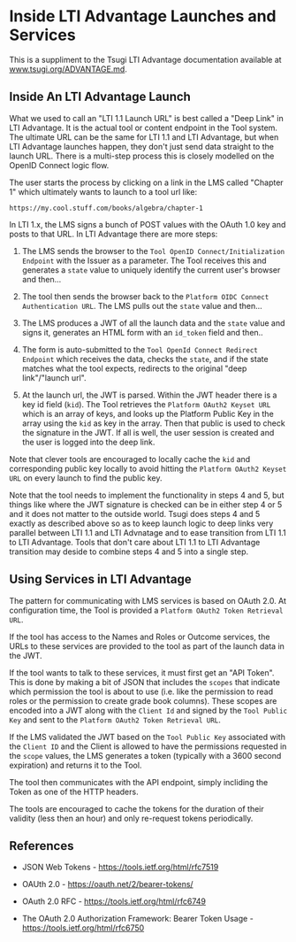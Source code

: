 Inside LTI Advantage Launches and Services
==========================================


This is a suppliment to the Tsugi LTI Advantage documentation available at
<a href="./ADVANTAGE.md" target="_blank">www.tsugi.org/ADVANTAGE.md</a>.

Inside An LTI Advantage Launch
------------------------------

What we used to call an "LTI 1.1 Launch URL" is best called a "Deep Link" in LTI Advantage.  It is the actual
tool or content endpoint in the Tool system.  The ultimate URL can be the same for LTI 1.1 and LTI Advantage, but
when LTI Advantage launches happen, they don't just send data straight to the launch URL.  There is a multi-step
process this is closely modelled on the OpenID Connect logic flow.

The user starts the process by clicking on a link in the LMS called "Chapter 1" which ultimately wants to
launch to a tool url like:

    https://my.cool.stuff.com/books/algebra/chapter-1

In LTI 1.x, the LMS signs a bunch of POST values with the OAuth 1.0 key and posts to that URL.  In LTI Advantage
there are more steps:

1. The LMS sends the browser to the `Tool OpenID Connect/Initialization Endpoint` with the
Issuer as a parameter.  The Tool receives this and generates a `state` value to uniquely identify
the current user's browser and then...

2. The tool then sends the browser back to the `Platform OIDC Connect Authentication URL`.  The LMS pulls out
the `state` value and then...

3. The LMS produces a JWT of all the launch data and the `state` value and signs it, generates an HTML form
with an `id_token` field and then..

4. The form is auto-submitted to the `Tool OpenId Connect Redirect Endpoint` which receives the data, checks
the `state`, and if the state matches what the tool expects, redirects to the original "deep link"/"launch url".

5. At the launch url, the JWT is parsed. Within the JWT header there is a key id field (`kid`).  The Tool
retrieves the `Platform OAuth2 Keyset URL` which is an array of keys, and looks up the Platform Public Key
in the array using the `kid` as key in the array.  Then that public is used to check the signature in the JWT.
If all is well, the user session is created and the user is logged into the deep link.

Note that clever tools are encouraged to locally cache the `kid` and corresponding public key locally to avoid
hitting the `Platform OAuth2 Keyset URL` on every launch to find the public key.

Note that the tool needs to implement the functionality in steps 4 and 5,
but things like where the JWT signature is checked can be in either step 4 or 5
and it does not matter to the outside world.   Tsugi does steps 4 and 5 exactly as described above so as to keep
launch logic to deep links very parallel between LTI 1.1 and LTI Advnatage and to ease transition from LTI 1.1
to LTI Advantage.   Tools that don't care about LTI 1.1 to LTI Advantage transition may deside to combine steps
4 and 5 into a single step.

Using Services in LTI Advantage
--------------------------------

The pattern for communicating with LMS services is based on OAuth 2.0.  At configuration time, the Tool
is provided a `Platform OAuth2 Token Retrieval URL`.

If the tool has access to the Names and Roles or Outcome services, the URLs to these services are provided
to the tool as part of the launch data in the JWT.

If the tool wants to talk to these services, it must first get an "API Token".  This is done by
making a bit of JSON that includes the `scopes` that indicate which permission the tool is about
to use (i.e. like the permission to read roles or the permission to create grade book columns).
These scopes are encoded into a JWT along with the `Client Id` and signed by the `Tool Public Key`
and sent to the `Platform OAuth2 Token Retrieval URL`.

If the LMS validated the JWT based on the `Tool Public Key` associated with the `Client ID` and
the Client is allowed to have the permissions requested in the `scope` values, the LMS generates
a token (typically with a 3600 second expiration) and returns it to the Tool.

The tool then communicates with the API endpoint, simply incliding the Token as one of the HTTP
headers.

The tools are encouraged to cache the tokens for the duration of their validity (less then an hour)
and only re-request tokens periodically.

References
----------

* JSON Web Tokens - https://tools.ietf.org/html/rfc7519

* OAUth 2.0 - https://oauth.net/2/bearer-tokens/

* OAuth 2.0 RFC - https://tools.ietf.org/html/rfc6749

* The OAuth 2.0 Authorization Framework: Bearer Token Usage - https://tools.ietf.org/html/rfc6750

